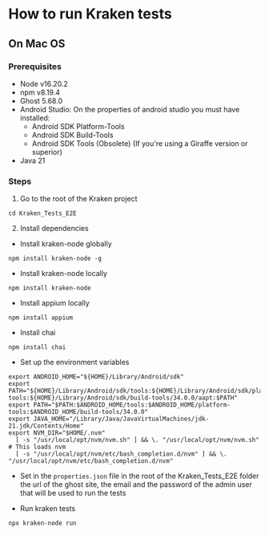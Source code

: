 # How to run Kraken tests

## On Mac OS

### Prerequisites

- Node v16.20.2
- npm v8.19.4
- Ghost 5.68.0
- Android Studio: On the properties of android studio you must have installed:
  - Android SDK Platform-Tools
  - Android SDK Build-Tools
  - Android SDK Tools (Obsolete) (If you're using a Giraffe version or superior)
- Java 21

### Steps

1. Go to the root of the Kraken project

```
cd Kraken_Tests_E2E
```

2. Install dependencies

- Install kraken-node globally

```
npm install kraken-node -g
```

- Install kraken-node locally

```
npm install kraken-node
```

- Install appium locally

```
npm install appium
```

- Install chai

```
npm install chai
```

- Set up the environment variables

```
export ANDROID_HOME="${HOME}/Library/Android/sdk"
export PATH="${HOME}/Library/Android/sdk/tools:${HOME}/Library/Android/sdk/platform-tools:${HOME}/Library/Android/sdk/build-tools/34.0.0/aapt:$PATH"
export PATH="$PATH:$ANDROID_HOME/tools:$ANDROID_HOME/platform-tools:$ANDROID_HOME/build-tools/34.0.0"
export JAVA_HOME="/Library/Java/JavaVirtualMachines/jdk-21.jdk/Contents/Home"
export NVM_DIR="$HOME/.nvm"
  [ -s "/usr/local/opt/nvm/nvm.sh" ] && \. "/usr/local/opt/nvm/nvm.sh"  # This loads nvm
  [ -s "/usr/local/opt/nvm/etc/bash_completion.d/nvm" ] && \. "/usr/local/opt/nvm/etc/bash_completion.d/nvm"
```

- Set in the `properties.json` file in the root of the Kraken_Tests_E2E folder the url of the ghost site, the email and the password of the admin user that will be used to run the tests

- Run kraken tests

```
npx kraken-node run
```
